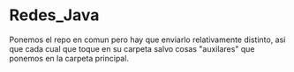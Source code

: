 Redes_Java
==========
Ponemos el repo en comun pero hay que enviarlo relativamente distinto, asi que cada cual que toque en su carpeta salvo cosas "auxilares" que ponemos en la carpeta principal.